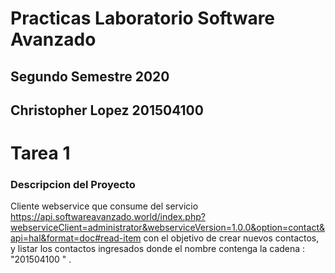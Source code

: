 # Practicas Laboratorio Software Avanzado
## Segundo Semestre 2020
## Christopher Lopez 201504100

Tarea 1 
===

### Descripcion del Proyecto

Cliente webservice que consume del  servicio https://api.softwareavanzado.world/index.php?webserviceClient=administrator&webserviceVersion=1.0.0&option=contact&api=hal&format=doc#read-item
con el objetivo de crear nuevos contactos, y listar los contactos ingresados donde el nombre
contenga la cadena : "201504100 " .
